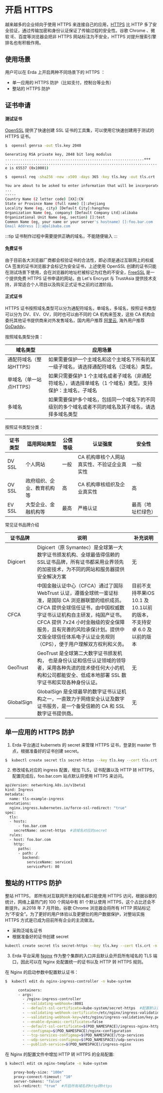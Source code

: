 # 开启 HTTPS
越来越多的企业倾向于使用 HTTPS 来连接自己的应用，[HTTPS](https://en.wikipedia.org/wiki/HTTPS) 比 HTTP 多了安全验证，通过传输加密和身份认证保证了传输过程的安全性。谷歌 Chrome 、微软 IE、百度等浏览器会把非 HTTPS 网站标注为不安全，HTTPS 对提升搜索引擎排名也有积极作用。

## 使用场景

用户可以在 Erda 上开启两种不同场景下的 HTTPS ：
- 单一应用的 HTTPS 防护（比如支付，控制台等业务）
- 整站的 HTTPS 防护

## 证书申请
#### 测试证书

[OpenSSL](https://zh.wikipedia.org/wiki/OpenSSL) 提供了快速创建 SSL 证书的工具集，可以使用它快速创建用于测试的 HTTPS 证书。

```bash
$  openssl genrsa -out tls.key 2048

Generating RSA private key, 2048 bit long modulus
................................................................+++
........................................................................................+++
e is 65537 (0x10001)

$  openssl req -sha256 -new -x509 -days 365 -key tls.key -out tls.crt

You are about to be asked to enter information that will be incorporated
...
-----
Country Name (2 letter code) [XX]:CN
State or Province Name (full name) []:zhejiang
Locality Name (eg, city) [Default City]:hangzhou
Organization Name (eg, company) [Default Company Ltd]:alibaba
Organizational Unit Name (eg, section) []:test
Common Name (eg, your name or your server's hostname) []:foo.bar.com           #注意，您需要正确配置域名。
Email Address []:a@alibaba.com
```

:::tip
证书制作过程中需要提供正确的域名，不能随便输入
:::

#### 免费证书

由于目前各大浏览器厂商都会校验证书的合法性，即必须是通过互联网上的权威 CA 签发的证书浏览器才会标记为安全证书，上述使用 OpenSSL 创建的证书只能在测试场景下使用，会在浏览器的地址栏被标记为红色的不安全，[FreeSSL](https://freessl.cn/) 是一个提供免费 HTTPS 证书申请的网站，由 Let's Encrypt 与 TrustAsia 提供技术支持，非常适合个人项目以及购买正式证书之前的过渡阶段。

#### 正式证书
HTTPS 证书按照域名类型可以分为通配符域名，单域名，多域名，按照证书类型可以分为 DV、EV、OV，同时也可以由不同的 CA 机构来签发，这些 CA 机构会委托其他证书提供商来对外发售域名，国内用户推荐 [阿里云](https://common-buy.aliyun.com/?spm=a2c4g.11186623.2.11.19ff3c93wcWbr0&commodityCode=cas#/buy), 海外用户推荐 [GoDaddy](https://www.godaddy.com)。

按照域名类型分类：

|  域名类型   | 应用场景  |
|  ----  | ----  |
| 通配符域名（整站HTTPS）  | 如果需要保护一个主域名和这个主域名下所有的某一级子域名，请选择通配符域名（泛域名）类型。 |
| 单域名（单一站点HTTPS）  | 如果只需要保护 1 个主域名或者子域名（非通配符域名），请选择单域名（1 个域名）类型。支持保护：主域名，子域名 |
| 多域名  | 如果需要保护多个域名，包括同一个域名下的不同级别的多个域名或者不同的域名及其子域名，请选择多域名类型 |

按照证书类型分类：

|  证书类型   | 适用网站类型  | 公信等级 | 认证强度 | 安全性 |
|  ----  | ----  | --- | --- | --- |
|  DV SSL | 个人网站 | 一般 | CA 机构审核个人网站真实性、不验证企业真实性 | 一般 |
|  OV SSL | 政府组织、企业、教育机构等 | 高 | CA 机构审核组织及企业真实性 | 高 |
|  EV SSL | 大型企业、金融机构等 | 最高 | 严格认证 | 最高（地址栏绿色）|
常见证书品牌介绍

|  证书品牌   | 说明  | 补充说明 |
|  ----  | ----  | --- |
|  Digicert  | Digicert（原 Symantec）是全球第一大数字证书颁发机构、全球最值得信赖的SSL证书品牌，所有证书都采用业界领先的加密技术，为不同的网站和服务器提供安全解决方案 | 无 |
|  CFCA  | 中国金融认证中心（CFCA）通过了国际 WebTrust 认证，遵循全球统一鉴证标准，是国际 CA 浏览器联盟的组织成员。CFCA 提供全球信任证书，由中国权威数字证书认证机构自主研发，纯国产证书。CFCA 提供 7x24 小时金融级的安全保障服务，且有完善的风险承保计划。提供中文版全球信任体系电子认证业务规则（CPS），便于用户理解双方权利和义务。 | 目前不支持苹果iOS 10.1 及 10.1以前的版本，不支持安卓 6.0 及以前的版本 |
|  GeoTrust  | GeoTrust 是全球第二大数字证书颁发机构， 也是身份认证和信任认证领域的领导者，采用各种先进的技术使任何大小的机构和公司都能安全、低成本地部署 SSL 数字证书和实现各种身份认证。 | 无 |
| GlobalSign | GlobalSign 是全球最早的数字证书认证机构之一，一直致力于网络安全认证及数字证书服务，是一个备受信赖的 CA 和 SSL 数字证书提供商。 | 无 |

## 单一应用的 HTTPS 防护

1. Erda 平台通过 kubernets 的 secret 来管理 HTTPS 证书，登录到 master 节点，根据准备好的证书创建 secret。

```bash
$  kubectl create secret tls secret-https --key tls.key --cert tls.crt
```

2. 修改域名对应的 ingress 配置，增加 TLS，证书配置以及 HTTP 转 HTTPS，配置完成后，foo.bar.com 站点默认将使用 HTTPS 来访问。

```bash
apiVersion: networking.k8s.io/v1beta1
kind: Ingress
metadata:
  name: tls-example-ingress
annotations:
  nginx.ingress.kubernetes.io/force-ssl-redirect: "true"
spec:
  tls:
  - hosts:
      - foo.bar.com
    secretName: secret-https  #该域名对应的secret
  rules:
  - host: foo.bar.com
    http:
      paths:
      - path: /
        backend:
          serviceName: service1
          servicePort: 80
```

## 整站的 HTTPS 防护

整站 HTTPS， 即所有对互联网开发的域名都只能使用 HTTPS 访问，根据谷歌的统计，网络上最热门的 100 个网站中有 81 个默认使用 HTTPS，这个占比还会不断提升。从2018 年 7 月开始，谷歌 Chrome 浏览器会将所有 HTTP 网站标记为“不安全”。为了更好的用户体验以及更健壮的用户数据保护，对整站实施 HTTPS 方式是已成为目前所有企业的主流做法。
* 采购泛域名证书
* 根据准备好的证书创建 secret

```bash
kubectl create secret tls secret-https --key tls.key --cert tls.crt -n kube-system
```
3. Erda 平台采用 [Nginx](http://nginx.org/) 作为整个集群的入口并且默认会开启所有域名的 TLS 端口，因此可以在 Nginx 处配置统一的证书以及 HTTP 转 HTTPS 规则。

在 Nginx 的启动参数中配置默认证书：

```bash
$  kubectl edit ds nginx-ingress-controller -n kube-system

      containers:
      - args:
        - /nginx-ingress-controller
        - --validating-webhook=:8081
        - --default-ssl-certificate=kube-system/secret-https  #配置默认证书
        - --validating-webhook-certificate=/etc/nginx/ingress-validation/cert.pem
        - --validating-webhook-key=/etc/nginx/ingress-validation/key.pem
        - --enable-dynamic-certificates=false
        - --default-ssl-certificate=$(POD_NAMESPACE)/ingress-nginx-https
        - --configmap=$(POD_NAMESPACE)/nginx-configuration
        - --tcp-services-configmap=$(POD_NAMESPACE)/tcp-services
        - --udp-services-configmap=$(POD_NAMESPACE)/udp-services
        - --publish-service=$(POD_NAMESPACE)/ingress-nginx
```

在 Nginx 的配置文件中增加 HTTP 转 HTTPS 的全局配置:

```bash
$ kubectl edit cm nginx-template -n kube-system

    proxy-body-size: "100m"
    proxy-connect-timeout: "10"
    server-tokens: "false"
    ssl-redirect: "true"  #开启所有域名的http转https
```


